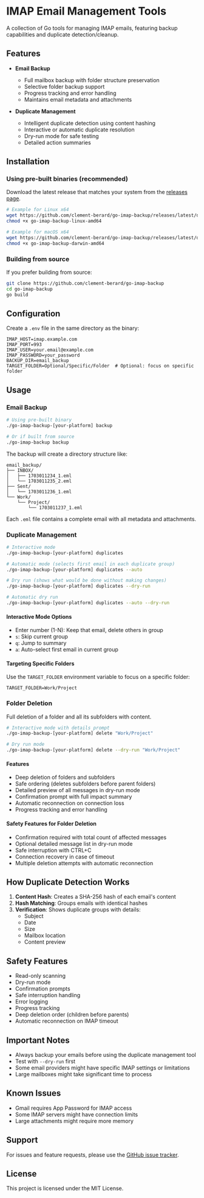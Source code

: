 # IMAP Email Management Tools

A collection of Go tools for managing IMAP emails, featuring backup capabilities and duplicate detection/cleanup.

## Features

- **Email Backup**
    - Full mailbox backup with folder structure preservation
    - Selective folder backup support
    - Progress tracking and error handling
    - Maintains email metadata and attachments

- **Duplicate Management**
    - Intelligent duplicate detection using content hashing
    - Interactive or automatic duplicate resolution
    - Dry-run mode for safe testing
    - Detailed action summaries

## Installation

### Using pre-built binaries (recommended)

Download the latest release that matches your system from the [releases page](https://github.com/clement-berard/go-imap-backup/releases).

```bash
# Example for Linux x64
wget https://github.com/clement-berard/go-imap-backup/releases/latest/download/go-imap-backup-linux-amd64
chmod +x go-imap-backup-linux-amd64

# Example for macOS x64
wget https://github.com/clement-berard/go-imap-backup/releases/latest/download/go-imap-backup-darwin-amd64
chmod +x go-imap-backup-darwin-amd64
```

### Building from source

If you prefer building from source:

```bash
git clone https://github.com/clement-berard/go-imap-backup
cd go-imap-backup
go build
```

## Configuration

Create a `.env` file in the same directory as the binary:

```env
IMAP_HOST=imap.example.com
IMAP_PORT=993
IMAP_USER=your.email@example.com
IMAP_PASSWORD=your_password
BACKUP_DIR=email_backup
TARGET_FOLDER=Optional/Specific/Folder  # Optional: focus on specific folder
```

## Usage

### Email Backup

```bash
# Using pre-built binary
./go-imap-backup-[your-platform] backup

# Or if built from source
./go-imap-backup backup
```

The backup will create a directory structure like:
```
email_backup/
├── INBOX/
│   ├── 1703011234_1.eml
│   └── 1703011235_2.eml
├── Sent/
│   └── 1703011236_1.eml
└── Work/
    └── Project/
        └── 1703011237_1.eml
```

Each `.eml` file contains a complete email with all metadata and attachments.

### Duplicate Management

```bash
# Interactive mode
./go-imap-backup-[your-platform] duplicates

# Automatic mode (selects first email in each duplicate group)
./go-imap-backup-[your-platform] duplicates --auto

# Dry run (shows what would be done without making changes)
./go-imap-backup-[your-platform] duplicates --dry-run

# Automatic dry run
./go-imap-backup-[your-platform] duplicates --auto --dry-run
```

#### Interactive Mode Options
- Enter number (1-N): Keep that email, delete others in group
- `s`: Skip current group
- `q`: Jump to summary
- `a`: Auto-select first email in current group

#### Targeting Specific Folders
Use the `TARGET_FOLDER` environment variable to focus on a specific folder:
```env
TARGET_FOLDER=Work/Project
```

### Folder Deletion

Full deletion of a folder and all its subfolders with content.

```bash
# Interactive mode with details prompt
./go-imap-backup-[your-platform] delete "Work/Project"

# Dry run mode
./go-imap-backup-[your-platform] delete --dry-run "Work/Project"
```

#### Features

- Deep deletion of folders and subfolders
- Safe ordering (deletes subfolders before parent folders)
- Detailed preview of all messages in dry-run mode
- Confirmation prompt with full impact summary
- Automatic reconnection on connection loss
- Progress tracking and error handling

#### Safety Features for Folder Deletion

- Confirmation required with total count of affected messages
- Optional detailed message list in dry-run mode
- Safe interruption with CTRL+C
- Connection recovery in case of timeout
- Multiple deletion attempts with automatic reconnection

## How Duplicate Detection Works

1. **Content Hash**: Creates a SHA-256 hash of each email's content
2. **Hash Matching**: Groups emails with identical hashes
3. **Verification**: Shows duplicate groups with details:
    - Subject
    - Date
    - Size
    - Mailbox location
    - Content preview

## Safety Features

- Read-only scanning
- Dry-run mode
- Confirmation prompts
- Safe interruption handling
- Error logging
- Progress tracking
- Deep deletion order (children before parents)
- Automatic reconnection on IMAP timeout

## Important Notes

- Always backup your emails before using the duplicate management tool
- Test with `--dry-run` first
- Some email providers might have specific IMAP settings or limitations
- Large mailboxes might take significant time to process

## Known Issues

- Gmail requires App Password for IMAP access
- Some IMAP servers might have connection limits
- Large attachments might require more memory

## Support

For issues and feature requests, please use the [GitHub issue tracker](https://github.com/clement-berard/go-imap-backup/issues).

## License

This project is licensed under the MIT License.
